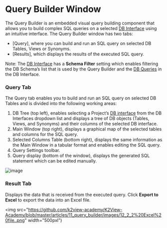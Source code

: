 # Query Builder Window

The Query Builder is an embedded visual query building component that allows you to build complex SQL queries on a selected [DB Interface](/articles/05_DB_interfaces/01_interfaces_overview.md) using an intuitive interface. 
The Query Builder window has two tabs: 
* [Query], where you can build and run an SQL query on selected DB Tables, Views or Synonyms. 
* [Results], which displays the results of the executed SQL query. 

Note: 
The [DB Interface](/articles/05_DB_interfaces/04_creating_a_new_database_interface.md) has a **Schema Filter** setting which enables filtering the DB Schema’s list that is used by the Query Builder and the [DB Queries](/articles/07_table_population/01_table_population_overview.md) in the DB Interface.

### Query Tab
 The Query tab enables you to build and run an SQL query on selected DB Tables and is divided into the following working areas:
1. DB Tree (top left), enables selecting a Project’s [DB interface](/articles/05_DB_interfaces/04_creating_a_new_database_interface.md) from the DB Interfaces dropdown list and displays a tree of DB objects (Tables, Views, and Synonyms) and their columns of the selected DB interface.
2.	Main Window (top right), displays a graphical map of the selected tables and columns for the SQL query. 
3.	Selected Columns Table (bottom right), displays the same information as the Main Window in a tabular format and enables editing the SQL query. 
4.	Query Settings toolbar.
5.	Query display (bottom of the window), displays the generated SQL statement which can be edited manually.

![image](https://github.com/k2view-academy/K2View-Academy/blob/master/articles/11_query_builder/images/12_2_1%20edited%20manually.png)

### Result Tab
Displays the data that is received from the executed query. Click **Export to Excel** to export the data into an Excel file.  

<img src="https://github.com/k2view-academy/K2View-Academy/blob/master/articles/11_query_builder/images/12_2_2%20Excel%20file..png" width="500pxl")

